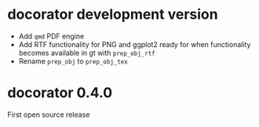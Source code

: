 # docorator development version

* Add `qmd` PDF engine
* Add RTF functionality for PNG and ggplot2 ready for when functionality becomes available in gt with `prep_obj_rtf`
* Rename `prep_obj` to `prep_obj_tex`

# docorator 0.4.0

First open source release
